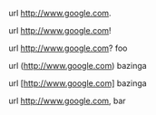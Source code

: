 url http://www.google.com.

url http://www.google.com!

url http://www.google.com? foo

url (http://www.google.com) bazinga

url [http://www.google.com] bazinga

url http://www.google.com, bar
